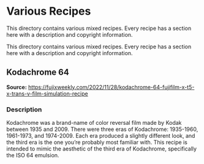 # Various Recipes

This directory contains various mixed recipes. Every recipe has a section here with a description and copyright information.

This directory contains various mixed recipes. Every recipe has a section here with a description and copyright information.

## Kodachrome 64

**Source:** https://fujixweekly.com/2022/11/28/kodachrome-64-fujifilm-x-t5-x-trans-v-film-simulation-recipe

### Description

Kodachrome was a brand-name of color reversal film made by Kodak between 1935 and 2009. There were three eras of Kodachrome: 1935-1960, 1961-1973, and 1974-2009. Each era produced a slightly different look, and the third era is the one you’re probably most familiar with. This recipe is intended to mimic the aesthetic of the third era of Kodachrome, specifically the ISO 64 emulsion.
